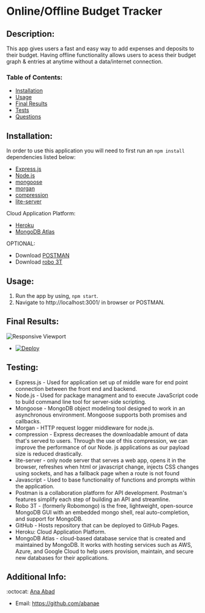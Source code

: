 # Online/Offline Budget Tracker

## Description:
This app gives users a fast and easy way to add expenses and deposits to their budget. Having offline functionality allows users to acess their budget graph & entries at anytime without a data/internet connection.
 

   ### Table of Contents:

   - [Installation](#installation)
   - [Usage](#usage)
   - [Final Results](#final-results)
   - [Tests](#testing)
   - [Questions](#additional-info)


## Installation:
  In order to use this application you will need to first run an `npm install` dependencies listed below:
- [Express.js](https://expressjs.com/)
- [Node.js](https://nodejs.org/en/)
- [mongoose](https://www.npmjs.com/package/mongoose)
- [morgan](https://www.npmjs.com/package/morgan)
- [compression](https://www.npmjs.com/package/compression)
- [lite-server](https://www.npmjs.com/package/lite-server)

Cloud Application Platform:
- [Heroku](https://www.heroku.com/) 
- [MongoDB Atlas](https://www.mongodb.com/cloud/atlas)

 OPTIONAL:
- Download [POSTMAN](https://www.postman.com/)
- Download [robo 3T](https://robomongo.org/)


## Usage:
1. Run the app by using, `npm start`. 
2. Navigate to http://localhost:3001/ in browser or  POSTMAN.



## Final Results:
![Responsive Viewport](https://media0.giphy.com/media/pOdlC1WffpP2zCpsYg/giphy.gif?cid=790b7611f10162b4882074412f288c24d15bab4954568a9c&rid=giphy.gif&ct=g)
- [![Deploy](https://www.herokucdn.com/deploy/button.svg)](https://cool-budget-tracker.herokuapp.com/)



## Testing:
- Express.js - Used for application set up of middle ware for end point connection between the front end and backend.
- Node.js - Used for package managment and to execute JavaScript code to build command line tool for server-side scripting.
- Mongoose - MongoDB object modeling tool designed to work in an asynchronous environment. Mongoose supports both promises and callbacks.
- Morgan - HTTP request logger middleware for node.js.
- compression - Express decreases the downloadable amount of data that's served to users. Through the use of this compression, we can improve the performance of our Node. js applications as our payload size is reduced drastically.
- lite-server -  only node server that serves a web app, opens it in the browser, refreshes when html or javascript change, injects CSS changes using sockets, and has a fallback page when a route is not found
- Javascript - Used to base functionality of functions and prompts within the application.
- Postman is a collaboration platform for API development. Postman's features simplify each step of building an API and streamline. 
- Robo 3T - (formerly Robomongo) is the free, lightweight, open-source MongoDB GUI with an embedded mongo shell, real auto-completion, and support for MongoDB.
- GitHub - Hosts repository that can be deployed to GitHub Pages. 
- Heroku: Cloud Application Platform.
- MongoDB Atlas -  cloud-based database service that is created and maintained by MongoDB. It works with hosting services such as AWS, Azure, and Google Cloud to help users provision, maintain, and secure new databases for their applications.

## Additional Info:
:octocat: [Ana Abad](https://github.com/abanae)
- Email: https://github.com/abanae 

